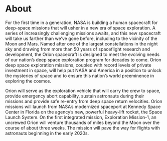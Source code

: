 <!-- TITLE: Orion -->
<!-- SUBTITLE: A quick summary of Orion -->

# About
For the first time in a generation, NASA is building a human spacecraft for deep-space missions that will usher in a new era of space exploration. A series of increasingly challenging missions awaits, and this new spacecraft will take us farther than we’ve gone before, including to the vicinity of the Moon and Mars. Named after one of the largest constellations in the night sky and drawing from more than 50 years of spaceflight research and development, the Orion spacecraft is designed to meet the evolving needs of our nation’s deep space exploration program for decades to come. Orion deep space exploration missions, coupled with record levels of private investment in space, will help put NASA and America in a position to unlock the mysteries of space and to ensure this nation’s world preeminence in exploring the cosmos.

Orion will serve as the exploration vehicle that will carry the crew to space, provide emergency abort capability, sustain astronauts during their missions and provide safe re-entry from deep space return velocities. Orion missions will launch from NASA’s modernized spaceport at Kennedy Space Center in Florida on the agency’s new, powerful heavy-lift rocket, the Space Launch System. On the first integrated mission, Exploration Mission-1, an uncrewed Orion will venture thousands of miles beyond the Moon over the course of about three weeks. The mission will pave the way for flights with astronauts beginning in the early 2020s.